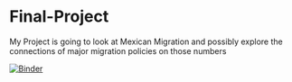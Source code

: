 # Final-Project

My Project is going to look at Mexican Migration and possibly explore the connections of major migration policies on those numbers

[![Binder](https://mybinder.org/badge_logo.svg)](https://mybinder.org/v2/gh/msolorio3/Final-Project.git/main)